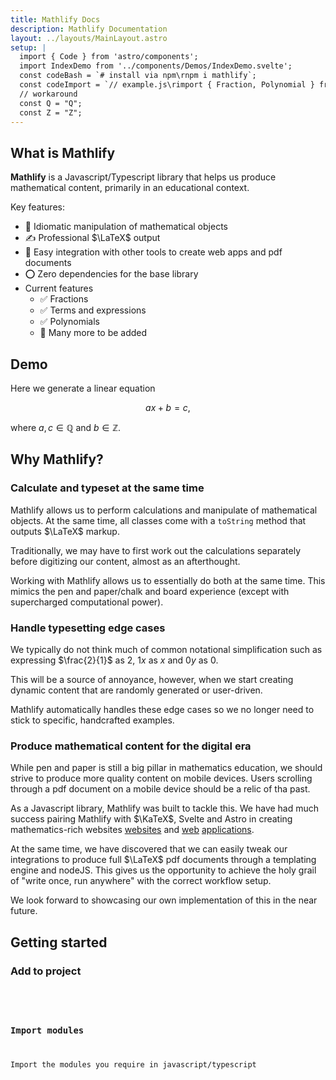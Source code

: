 ```yaml
---
title: Mathlify Docs
description: Mathlify Documentation
layout: ../layouts/MainLayout.astro
setup: |
  import { Code } from 'astro/components';
  import IndexDemo from '../components/Demos/IndexDemo.svelte';
  const codeBash = `# install via npm\rnpm i mathlify`;
  const codeImport = `// example.js\rimport { Fraction, Polynomial } from 'mathlify';`;
  // workaround
  const Q = "Q";
  const Z = "Z";
---
```

## What is Mathlify

**Mathlify** is a Javascript/Typescript library that helps us produce
mathematical content, primarily in an educational context.

Key features:

- 🎵 Idiomatic manipulation of mathematical objects
- ✍ Professional $\LaTeX$ output
- 🔌 Easy integration with other tools to create web apps and pdf documents
- ⭕ Zero dependencies for the base library
- Current features
  - ✅ Fractions
  - ✅ Terms and expressions
  - ✅ Polynomials
  - 🔧 Many more to be added

## Demo

Here we generate a linear equation

$$
ax+b=c,
$$

where $a,c \in \mathbb{Q}$ and $b \in \mathbb{Z}.$

<!-- markdownlint-disable -->
<IndexDemo client:load />
<!-- markdownlint-enable -->

## Why Mathlify?

### Calculate and typeset at the same time

Mathlify allows us to perform calculations and manipulate of mathematical objects.
At the same time,
all classes come with a `toString` method that outputs $\LaTeX$ markup.

Traditionally,
we may have to first work out the calculations separately before digitizing our content,
almost as an afterthought.

Working with Mathlify allows us to essentially do both at the same time.
This mimics the pen and paper/chalk
and board experience (except with supercharged computational power).

### Handle typesetting edge cases

We typically do not think much of common notational simplification such as expressing
$\frac{2}{1}$ as $2$, $1x$ as $x$ and $0y$ as $0$.

This will be a source of annoyance, however, when we start creating dynamic
content that are randomly generated or user-driven.

Mathlify automatically handles these edge cases so we no longer
need to stick to specific, handcrafted examples.

### Produce mathematical content for the digital era

While pen and paper is still a big pillar in mathematics education,
we should strive to produce more quality content on mobile devices.
Users scrolling through a pdf document on a mobile device
should be a relic of tha past.

As a Javascript library, Mathlify was built to tackle this.
We have had much success pairing Mathlify with $\KaTeX$, Svelte and Astro
in creating mathematics-rich websites [websites](https://math-bounty.vercel.app)
and [web](https://math-atlas.vercel.app) [applications](https://3d-vectors.vercel.app).

At the same time,
we have discovered that we can easily tweak our integrations to produce full
$\LaTeX$ pdf documents through a templating engine and nodeJS.
This gives us the opportunity to achieve the holy grail of "write once,
run anywhere" with the correct workflow setup.

We look forward to showcasing our own implementation of this in the near future.

## Getting started

### Add to project

<!-- markdownlint-disable -->
<Code code={codeBash} lang="bash" />
<!-- markdownlint-enable -->

### Import modules

Import the modules you require in javascript/typescript

<!-- markdownlint-disable -->
<Code code={codeImport} lang="js" />
<!-- markdownlint-enable -->
